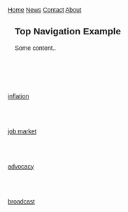 <html>
<meta name="viewport" content="width=device-width, initial-scale=1">
<head>
<style>
body {
  margin: 0;
  font-family: Arial, Helvetica, sans-serif;
}

.topnav {
  overflow: hidden;
  background-color: #333;
}

.topnav a {
  float: left;
  color: #f2f2f2;
  text-align: center;
  padding: 14px 16px;
  text-decoration: none;
  font-size: 17px;
}

.topnav a:hover {
  background-color: #ddd;
  color: black;
}

.topnav a.active {
  background-color: #04AA6D;
  color: white;
}
</style>
</head>
<body>

<div class="topnav">
  <a class="active" href="#home">Home</a>
  <a href="#news">News</a>
  <a href="#contact">Contact</a>
  <a href="aboutMe.html">About</a>
</div>

<div style="padding-left:16px">
  <h2>Top Navigation Example</h2>
  <p>Some content..</p>
</div>
<br><br><br><br><br>
<a href="inflation.html">inflation</a>
<br><br><br><br><br>
<a href="jobmarket.html">job market</a>
<br><br><br><br><br>
<a href="advocacy.html">advocacy</a>
<br><br><br><br><br>
<a href="broadcast.html">broadcast</a>

</body>
</html>
